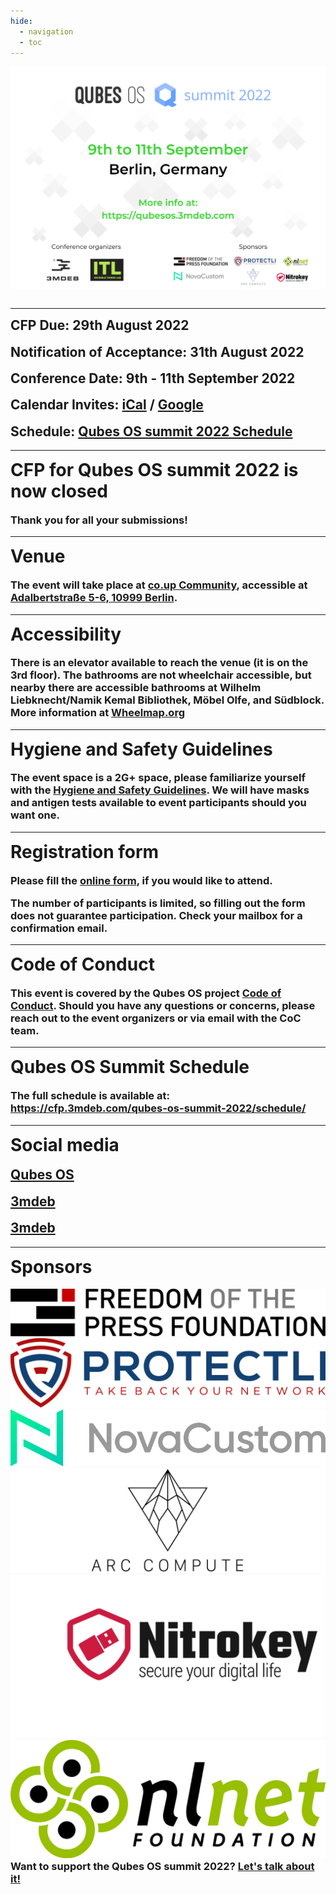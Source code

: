 ```yaml
---
hide:
  - navigation
  - toc
---
```


<link rel="stylesheet" href="https://cdnjs.cloudflare.com/ajax/libs/font-awesome/4.7.0/css/font-awesome.min.css">

<p align="center" style="margin-bottom: 0px !important;">
  <img width="800" src="../images/QubesOS_2022.png" alt="Qubes minisummit 2022 poster" align="center">
  </p>
<br>

---

<h2 align="left" style="margin-top: 0px;">
  <b>CFP Due:</b> 29th August 2022
</h2>
<h2 align="left" style="margin-top: 0px;">
  <b>Notification of Acceptance:</b> 31th August 2022
</h2>
<h2 align="left" style="margin-top: 0px;">
  <b>Conference Date:</b> 9th - 11th September 2022
</h2>

<h2 align="left" style="margin-top: 0px;">
  <b>Calendar Invites:</b>
  <a href="static/qubes-summit-2022.ics">iCal</a> /
  <a href="https://calendar.google.com/event?action=TEMPLATE&tmeid=MXRiN3U0MmplbzdkM2lwamdiYzc4Zm84b2UgZXZlbnRzQDNtZGViLmNvbQ&tmsrc=events%403mdeb.com" target="_blank">Google</a>
</h2>
<h2 align="left" style="margin-top: 0px;">
  <b>Schedule:</b>
  <a href="https://cfp.3mdeb.com/qubes-os-summit-2022/schedule/#" target="_blank">Qubes OS summit 2022 Schedule</a>
</h2>

---

<h1 align="left" style="margin-top: 0px;">
CFP for Qubes OS summit 2022 is now closed
</h1>

<h3 align="left" style="margin-top: 0px;">
Thank you for all your submissions!
</h3>

---

<h1 align="left" style="margin-top: 0px;">
Venue
</h1>

<h3 align="left" style="margin-top: 0px;">
The event will take place at <a href="https://co-up.de/about/" target="_blank">co.up Community</a>, accessible at <a href="https://www.openstreetmap.org/?mlat=52.5003&mlon=13.4198#map=16/52.5003/13.4198" target="_blank">Adalbertstraße 5-6, 10999 Berlin</a>.
</h3>
 
---

<h1 align="left" style="margin-top: 0px;">
Accessibility
</h1>

<h3 align="left" style="margin-top: 0px;">
There is an elevator available to reach the venue (it is on the 3rd floor). The bathrooms are not wheelchair accessible, but nearby there are accessible bathrooms at Wilhelm Liebknecht/Namik Kemal Bibliothek, Möbel Olfe, and Südblock. More information at <a href="https://www.wheelmaps.org" target="_blank">Wheelmap.org</a>
</h3>

---

<h1 align="left" style="margin-top: 0px;">
Hygiene and Safety Guidelines
</h1>

<h3 align="left" style="margin-top: 0px;">

The event space is a 2G+ space, please familiarize yourself with the <a
href="https://co-up.de/hygiene-safety-guidelines/" target="_blank">Hygiene and
Safety Guidelines</a>. We will have masks and antigen tests available to event
participants should you want one.</h3>

---

<h1 align="left" style="margin-top: 0px;">
Registration form
</h1>

<h3 align="left" style="margin-top: 0px;">
Please fill the <a
href="https://cloud.3mdeb.com/index.php/apps/forms/Y7Mb7LHLmXWspY4o" target="_blank">online form</a>, if you would like to attend.

The number of participants is limited, so
filling out the form does not guarantee participation. Check your mailbox for a
confirmation email.</h3>


---
<h1 align="left" style="margin-top: 0px;">
Code of Conduct
</h1>

<h3 align="left" style="margin-top: 0px;">
This event is covered by the Qubes OS project
<a href="https://www.qubes-os.org/code-of-conduct/" target="_blank">Code of Conduct</a>. Should you have any questions or concerns, please reach out to the event organizers or via email with the CoC team.
</h3>


---
  
<h1 align="left" style="margin-top: 0px;">
Qubes OS Summit Schedule
</h1>

<h3 align="left" style="margin-top: 0px;">
The full schedule is available at: <a href="https://cfp.3mdeb.com/qubes-os-summit-2022/schedule/" target="_blank">https://cfp.3mdeb.com/qubes-os-summit-2022/schedule/</a>
</h3>

 
---
<h1 align="Left" style="margin-top: 0px;">
Social media
</h1>

<h2 align="Left" style="margin-top: 0px;">
  <a href="https://twitter.com/QubesOS" class="fa fa-twitter" target="_blank"></a>
  <a href="https://twitter.com/QubesOS" target="_blank"> Qubes OS </a>
</h2>
<h2 align="Left" style="margin-top: 0px;">
  <a href="https://twitter.com/3mdeb_com" class="fa fa-twitter" target="_blank"></a>
  <a href="https://twitter.com/3mdeb_com" target="_blank"> 3mdeb </a>
</h2>
<h2 align="Left" style="margin-top: 0px;">
  <a href="https://www.reddit.com/user/3mdeb/" class="fa fa-reddit" target="_blank"></a>
  <a href="https://www.reddit.com/user/3mdeb/" target="_blank"> 3mdeb </a>
</h2>

---

<h1 align="Left" style="margin-top: 0px;">
Sponsors
</h1>
<div class="logo1">
  <img src="images/1200px-Freedom_of_the_Press_Foundation_logo.svg.png">
</div>
<div class="row">
  <div class="column">
    <img src="images/Protectli-Logo.png">
  </div>
  <div class="column">
    <img src="images/Transparent-PNG-logo-wordmark-1.png">
  </div>
</div>
<div class="row">
  <div class="column">
    <img src="images/arc-compute-logo.png">
  </div>
  <div class="column">
    <img src="images/nitrokey-logo.png">
  </div>
    <div class="column">
    <img src="images/nlnet-logo.png">
  </div>
</div>

<h3 align="left" style="margin-top: 0px;">
Want to support the Qubes OS summit 2022?
  <a href="https://calendly.com/3mdeb/" target="_blank">Let's talk about it!</a>
</h3>
